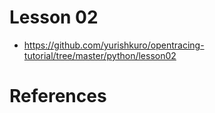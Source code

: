 # Lesson 02

* https://github.com/yurishkuro/opentracing-tutorial/tree/master/python/lesson02

# References
